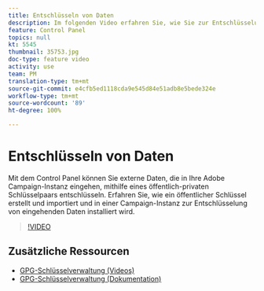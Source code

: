 ```yaml
---
title: Entschlüsseln von Daten
description: Im folgenden Video erfahren Sie, wie Sie zur Entschlüsselung von Daten einen öffentlichen Schlüssel generieren, importieren und in einer Campaign-Instanz installieren.
feature: Control Panel
topics: null
kt: 5545
thumbnail: 35753.jpg
doc-type: feature video
activity: use
team: PM
translation-type: tm+mt
source-git-commit: e4cfb5ed1118cda9e545d84e51adb8e5bede324e
workflow-type: tm+mt
source-wordcount: '89'
ht-degree: 100%

---
```



# Entschlüsseln von Daten

Mit dem Control Panel können Sie externe Daten, die in Ihre Adobe Campaign-Instanz eingehen, mithilfe eines öffentlich-privaten Schlüsselpaars entschlüsseln.
Erfahren Sie, wie ein öffentlicher Schlüssel erstellt und importiert und in einer Campaign-Instanz zur Entschlüsselung von eingehenden Daten installiert wird.

>[!VIDEO](https://video.tv.adobe.com/v/35753?quality=12)

## Zusätzliche Ressourcen

* [GPG-Schlüsselverwaltung (Videos)](./gpg-key-management-overview.md)
* [GPG-Schlüsselverwaltung (Dokumentation)](https://docs.adobe.com/content/help/de-DE/control-panel/using/instances-settings/gpg-keys-management.html)
